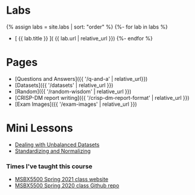 ---
---

# Labs

{% assign labs = site.labs | sort: "order" %}
{%- for lab in labs %}
   * [ {{ lab.title }} ]( {{ lab.url | relative_url }})
{%- endfor %}

# Pages

* [Questions and Answers]({{ '/q-and-a' | relative_url}})
* [Datasets]({{ '/datasets' | relative_url }})
* [Random]({{ '/random-wisdom' | relative_url }})
* [CRISP-DM report writing]({{ '/crisp-dm-report-format' | relative_url }})
* [Exam Images]({{ '/exam-images' | relative_url }})

# Mini Lessons

* [Dealing with Unbalanced Datasets](https://colab.research.google.com/drive/1kUWUFGhZVpoPS7nVVJowl0md49wKP48i?usp=sharing)
* [Standardizing and Normalizing](https://colab.research.google.com/drive/1Km5p17IZ_aCOCMe4WqQTKcdvMwrvfLEi?usp=sharing)

### Times I've taught this course

- [MSBX5500 Spring 2021 class website](https://classes.daveeargle.com/msbx5500-spring-2021/)
- [MSBX5500 Spring 2020 class Github repo](https://github.com/deargle-classes/msbx5500-spring-2020)
